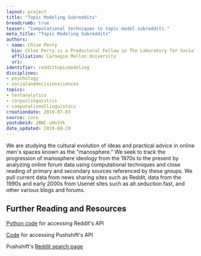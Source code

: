 ```yaml
---
layout: project
title: "Topic Modeling Subreddits"
breadcrumb: true
teaser: "Computational techniques to topic model subreddits."
meta_title: "Topic Modeling Subreddits"
authors:
- name: Chloe Perry
  bio: Chloe Perry is a Predoctoral Fellow in The Laboratory for Social Minds, run by Professor Simon DeDeo. She has a Master's Degree in Literary and Cultural Studies from Carnegie Mellon University. She is interested in digital humanities, information studies, global literature and interdisciplinary approaches to cultural analysis.
  affiliation: Carnegie Mellon University
  uri:
identifier: reddittopicmodeling
disciplines:
- psychology
- socialanddecisionsciences
topics:
- textanalytics
- corpuslinguistics
- computationallinguistics
creationdate: 2019-07-03
source: core
youtubeid: 2BWC-uHo1Vk
date_updated: 2019-08-29
---
```



We are studying the cultural evolution of ideas and practical advice in online men's spaces known as the "manosphere." We seek to track the progression of manosphere ideology from the 1970s to the present by analyzing online forum data using computational techniques and close reading of primary and secondary sources referenced by these groups. We pull current data from news sharing sites such as Reddit, data from the 1990s and early 2000s from Usenet sites such as alt.seduction.fast, and other various blogs and forums.

## Further Reading and Resources

[Python code](http://www.storybench.org/how-to-scrape-reddit-with-python/) for accessing Reddit's API

[Code](https://github.com/pushshift/api) for accessing Pushshift's API

Pushshift's [Reddit search page](https://redditsearch.io/)

